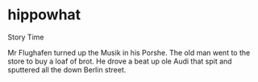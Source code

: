 # hippowhat
Story Time

Mr Flughafen turned up the Musik in his Porshe.
The old man went to the store to buy a loaf of brot. He drove a beat up ole Audi that spit and sputtered all the 
down Berlin street.

